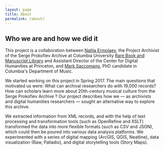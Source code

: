 ```yaml
---
layout: page
title: About
permalink: /about/
---
```


## Who we are and how we did it

This project is a collaboration between [Natlia Ermolaev](https://www.nataliaermolaev.com), the Project Archivist of the Serge Prokofiev Archive at Columbia University [Rare Book and Manuscript Library](https://library.columbia.edu/locations/rbml.html) and Assistant Director of the Center for Digital Humanities at Princeton, and [Mark Saccomano](https://music.columbia.edu/bios/mark-saccomano), PhD candidate in Columbia's Department of Music.

We started working on this project in Spring 2017. The main questions that motivated us were: What can archival researchers do with 19,000 records? How can scholars learn more about 20th-century musical culture from the Serge Prokofiev Archive ? Our project describes how we — as archivists and digital humanities researchers — sought an alternative way to explore this archive. 


We extracted information from XML records, and with the help of text processing and transformation tools (such as OpenRefine and XSLT) transformed the data into more flexible formats (such as CSV and JSON), which could then be poured into various data analysis platforms. We experimented with a series of digital mapping (ArcGIS, QGIS, Neatline), data visualization (Raw,
Palladio), and digital storytelling tools (Story Maps).
